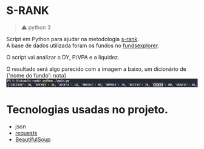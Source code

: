 S-RANK
=============

> :warning: python 3

Script em Python para ajudar na metodologia [s-rank](https://clubedovalor.com.br/blog/melhores-fiis-s-rank/).<br>
A base de dados utilizada foram os fundos no [fundsexplorer](https://www.fundsexplorer.com.br/ranking).

O script vai analizar o DY, P/VPA e a liquidez.<br>

O resultado será algo parecido com a imagem a baixo, um dicionário de {'nome do fundo': nota}
![Sellerfaces](./image/resultado.png)


# Tecnologias usadas no projeto.

- json
- [requests](https://pypi.org/project/requests/)
- [BeautifulSoup](https://pypi.org/project/beautifulsoup4/)